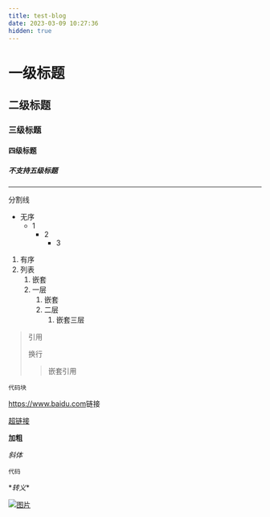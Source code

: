 ```yaml
---
title: test-blog
date: 2023-03-09 10:27:36
hidden: true
---
```

# 一级标题
## 二级标题
### 三级标题
#### 四级标题
##### 不支持五级标题

---
分割线

- 无序
  - 1
    - 2
      - 3

1. 有序
2. 列表
   1. 嵌套
   2. 一层
      1. 嵌套
      2. 二层
         1. 嵌套三层

> 引用
> 
> 换行
> 
> >嵌套引用

``` 语言类型
代码块
```
<https://www.baidu.com>链接

[超链接](https://www.baidu.com)

**加粗**

*斜体*

`代码`

\**转义**

[![图片](https://www.baidu.com)](https://www.baidu.com)